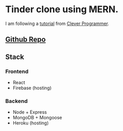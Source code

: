 # Tinder clone using MERN.

I am following a [tutorial](https://www.youtube.com/watch?v=ktjafK4SgWM) from [Clever Programmer](https://www.youtube.com/channel/UCqrILQNl5Ed9Dz6CGMyvMTQ).

## [Github Repo](https://github.com/MateConTest/tinder-clone)

## Stack

### Frontend
- React
- Firebase (hosting)

### Backend
- Node + Express
- MongoDB + Mongoose
- Heroku (hosting)

